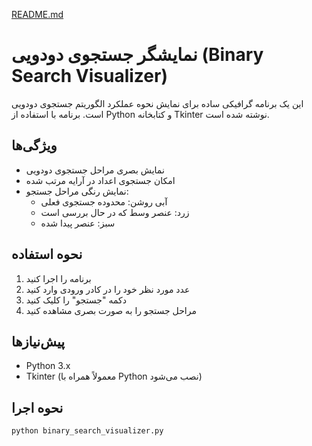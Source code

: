 [README.md](https://github.com/user-attachments/files/21579906/README.md)
# نمایشگر جستجوی دودویی (Binary Search Visualizer)

این یک برنامه گرافیکی ساده برای نمایش نحوه عملکرد الگوریتم جستجوی دودویی است. برنامه با استفاده از Python و کتابخانه Tkinter نوشته شده است.

## ویژگی‌ها
- نمایش بصری مراحل جستجوی دودویی
- امکان جستجوی اعداد در آرایه مرتب شده
- نمایش رنگی مراحل جستجو:
  - آبی روشن: محدوده جستجوی فعلی
  - زرد: عنصر وسط که در حال بررسی است
  - سبز: عنصر پیدا شده

## نحوه استفاده
1. برنامه را اجرا کنید
2. عدد مورد نظر خود را در کادر ورودی وارد کنید
3. دکمه "جستجو" را کلیک کنید
4. مراحل جستجو را به صورت بصری مشاهده کنید

## پیش‌نیازها
- Python 3.x
- Tkinter (معمولاً همراه با Python نصب می‌شود)

## نحوه اجرا
```bash
python binary_search_visualizer.py
```
